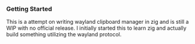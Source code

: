 ### Getting Started 
 This is a attempt on writing wayland clipboard manager in zig and is still a WIP with no official release. I initially started this to learn zig and actually build something utilizing the wayland protocol.
